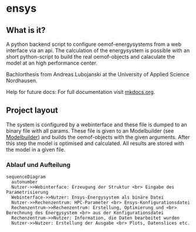# ensys

## What is it?
A python backend script to configure oemof-energysystems from a web interface via an api.
The calculation of the energysystem is possible with an short python-script to build the real oemof-objects and calaculate the model at an high performance center.

Bachlorthesis from Andreas Lubojanski at the University of Applied Science Nordhausen.

Help for future docs:
For full documentation visit [mkdocs.org](https://www.mkdocs.org).

## Project layout
The system is configured by a webinterface and these file is dumped to an binary file with all params.
These file is given to an Modelbuilder (see [Modelbuilder](common/modelbuilder.md)) and builds the oemof-objects with the given arguments.
After this step the model is optimised and calculated. 
All results are stored with the model in a given file.

### Ablauf und Aufteilung
```mermaid
sequenceDiagram
  autonumber
  Nutzer->>Webinterface: Erzeugung der Struktur <br> Eingabe des Parametrisierung
  Webinterface->>Nutzer: Ensys-Energysystem als binäre Datei
  Nutzer->>Rechenzentrum: HPC-Parameter <br> Ensys-Konfigurationsdatei
  Rechenzentrum->>Rechenzentrum: Erstellung, Optimierung und <br> Berechnung des Energysystem <br> aus der Konfigurationsdatei
  Rechenzentrum->>Nutzer: Information, die Daten bearbeitet wurden
  Nutzer->>Nutzer: Erstellung der Ausgabe <br> Plots, Datenslices etc.
```
